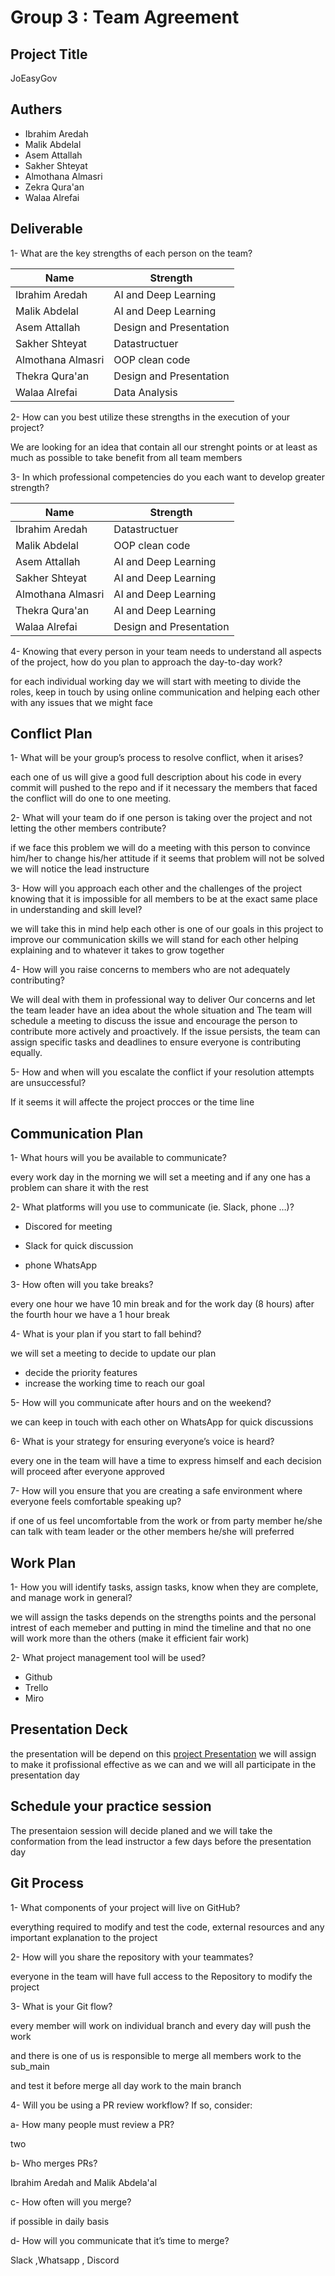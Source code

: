 # Group 3 : Team Agreement

## Project Title

JoEasyGov

## Authers

- Ibrahim Aredah
- Malik Abdelal
- Asem Attallah
- Sakher Shteyat
- Almothana Almasri
- Zekra Qura'an
- Walaa Alrefai

## Deliverable

1- What are the key strengths of each person on the team?

  |  Name       | Strength |
  |--------------|-----------|
  | Ibrahim Aredah |  AI and Deep Learning |
  | Malik Abdelal     |  AI and Deep Learning |
  | Asem Attallah |Design and Presentation|
  |Sakher Shteyat|Datastructuer|
  |Almothana Almasri|OOP clean code|
  |Thekra Qura'an|Design and Presentation|
  |Walaa Alrefai|Data Analysis|

2- How can you best utilize these strengths in the execution of your project?

We are looking for an idea that contain all our strenght points or at least as much as possible to take benefit from all team members

3- In which professional competencies do you each want to develop greater strength?

|  Name       |Strength |
  |--------------|-----------|
  | Ibrahim Aredah |  Datastructuer |
  | Malik Abdelal     |  OOP clean code |
  | Asem Attallah |AI and Deep Learning|
  |Sakher Shteyat|AI and Deep Learning|
  |Almothana Almasri|AI and Deep Learning|
  |Thekra Qura'an|AI and Deep Learning|
  |Walaa Alrefai|Design and Presentation|

4- Knowing that every person in your team needs to understand all aspects of the project, how do you plan to approach the day-to-day work?

  for each individual working day we will start with meeting to divide the roles, keep in touch by using online communication and helping each other with any issues that we might face

## Conflict Plan

1- What will be your group’s process to resolve conflict, when it arises?

each one of us will give a good full description about his code in every commit will pushed to the repo and if it necessary the members that faced the conflict will do one to one meeting.

2- What will your team do if one person is taking over the project and not letting the other members contribute?

if we face this problem we will do a meeting with this person to convince him/her to change his/her attitude if it seems that problem will not be solved we will notice the lead instructure

3- How will you approach each other and the challenges of the project knowing that it is impossible for all members to be at the exact same place in understanding and skill level?

we will take this in mind help each other is one of our goals in this project to improve our communication skills we will stand for each other helping explaining and to whatever it takes to grow together

4- How will you raise concerns to members who are not adequately contributing?

We will deal with them in professional way to deliver Our concerns and let the team leader have an idea about the whole situation and The team will schedule a meeting to discuss the issue and encourage the person to contribute more actively and proactively. If the issue persists, the team can assign specific tasks and deadlines to ensure everyone is contributing equally.

5- How and when will you escalate the conflict if your resolution attempts are unsuccessful?

If it seems it will affecte the project procces or the time line

## Communication Plan

1- What hours will you be available to communicate?

every work day in the morning we will set a meeting and if any one has a problem can share it with the rest

2- What platforms will you use to communicate (ie. Slack, phone …)?

- Discored for meeting

- Slack for quick discussion

- phone WhatsApp

3- How often will you take breaks?

every one hour we have 10 min break and for the work day (8 hours) after the fourth hour we have a 1 hour break

4- What is your plan if you start to fall behind?

we will set a meeting to decide to update our plan

- decide the priority features
- increase the working time to reach our goal

5- How will you communicate after hours and on the weekend?

we can keep in touch with each other on WhatsApp for quick discussions

6- What is your strategy for ensuring everyone’s voice is heard?

every one in the team will have a time to express himself and each decision will proceed after everyone approved

7- How will you ensure that you are creating a safe environment where everyone feels comfortable speaking up?

if one of us feel uncomfortable from the work or from party member he/she can talk with team leader or the other members he/she will preferred

## Work Plan

1- How you will identify tasks, assign tasks, know when they are complete, and manage work in general?

we will assign the tasks depends on the strengths points and the personal intrest of each memeber and putting in mind the timeline and that no one will work more than the others (make it efficient fair work)

2- What project management tool will be used?

- Github
- Trello
- Miro

## Presentation Deck

the presentation will be depend on this [project Presentation](https://docs.google.com/presentation/d/1HL0wbqqVVvpWmbfOLmvcxDMuSCVtkOEpdG29rwB1Otg/edit?usp=sharing) we will assign to make it profissional effective as we can and we will all participate in the presentation day

## Schedule your practice session

The presentaion session will decide planed and we will take the conformation from the lead instructor a few days before the presentation day

## Git Process

1- What components of your project will live on GitHub?

everything required to modify and test the code, external resources and any important explanation to the project

2- How will you share the repository with your teammates?

everyone in the team will have full access to the Repository to modify the project

3- What is your Git flow?

every member will work on individual branch and every day will push the work

and there is one of us is responsible to merge all members work to the sub_main

and test it before merge all day work to the main branch

4- Will you be using a PR review workflow? If so, consider:

a- How many people must review a PR?  

two

b- Who merges PRs?

Ibrahim Aredah and Malik Abdela'al

c- How often will you merge?

if possible in daily basis

d- How will you communicate that it’s time to merge?

Slack ,Whatsapp , Discord
